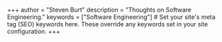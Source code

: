 +++
author = "Steven Burt"
description = "Thoughts on Software Engineering."
keywords = ["Software Engineering"] # Set your site's meta tag (SEO) keywords here. These override any keywords set in your site configuration.
+++
